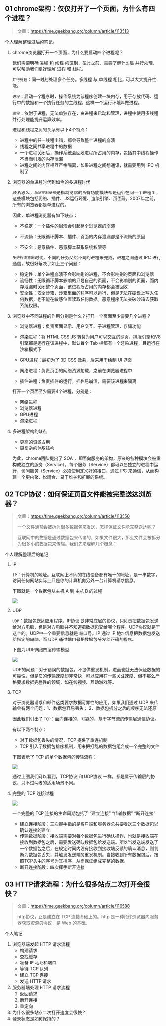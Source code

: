 ## 01 chrome架构：仅仅打开了一个页面，为什么有四个进程？



> 文章：https://time.geekbang.org/column/article/113513



个人理解整理过后的笔记。



1. chrome浏览器打开一个页面，为什么要启动四个进程呢？

   我们需要明确 进程 和 线程 的区别，在此之前，需要了解什么是 并行处理，可以帮助我们更好理解 进程 和 线程。

   `并行处理`：同一时刻处理多个任务。多线程 与 单线程 相比，可以大大提升性能。

   `进程`：启动一个程序时，操作系统为该程序创建一块内存，用于存放代码、运行中的数据和一个执行任务的主线程。这样一个运行环境叫做进程。

   `线程`：依附于进程，无法单独存在，由进程来启动和管理，进程中使用多线程并行处理能提升运算效率。

   进程和线程之间的关系有以下4个特点：

   * 进程中的任一线程出错，都会导致整个进程的崩溃
   * 线程之间共享进程中的数据
   * 一个进程关闭后，操作系统会回收进程所占用的内存，包括其中线程操作不当而引发的内存泄漏
   * 进程之间的内容相互严格隔离，如果进程之间想通讯，就需要用到 IPC 机制了



2. 浏览器的单进程时代到如今的多进程时代

   顾名思义，`单进程浏览器`是指浏览器的所有功能模块都是运行在同一个进程里。这些模块包括网络、插件、JS运行环境、渲染引擎、页面等。2007年之前，所有的浏览器都是单进程的。

   因此，单进程浏览器有如下缺点：

   * 不稳定：一个插件的崩溃会引起整个浏览器的崩溃

   * 不流畅：无限循环脚本、插件、页面的内存泄漏都是不流畅的原因

   * 不安全：恶意插件、恶意脚本获取系统权限等

     

   `多进程浏览器`时代，不同的任务交给不同的进程来完成，进程之间通过 IPC 进行通信，故很好解决了如上三个问题：

   * 稳定性：单个进程崩溃不会影响别的进程，不会影响别的页面和浏览器
   * 流畅性：无限循环脚本影响的只是自己的页面，不会影响别的页面，而内存泄漏时关闭整个页面，该进程所占用的内存都会被回收
   * 安全性：安全沙箱，沙箱里面的程序可以运行，但是无法在硬盘上写入任何数据，也不能在敏感位置读取任何数据。恶意程序无法突破沙箱去获取系统权限。



3. 浏览器中不同进程的作用分别是什么？打开一个页面至少需要几个进程？

   * 浏览器进程：负责页面显示、用户交互、子进程管理、存储功能

   * 渲染进程：将 HTML CSS JS 转换为用户可以交互的网页，排版引擎和V8引擎都是运行在该进程中，默认每个 Tab 栏都有一个渲染进程，且运行在沙箱模式下

   * GPU进程：最初为了 3D CSS 效果，后来用于绘制 UI 界面

   * 网络进程：负责页面的网络资源加载，之前在浏览器进程中

   * 插件进程：负责插件的运行，插件易崩溃，需要该进程来隔离

     

   打开一个页面至少需要4个进程，分别是：

   * 网络进程
   * 浏览器进程
   * GPU进程
   * 渲染进程



4. 多进程架构的缺点

   * 更高的资源占用
   * 更复杂的体系结构

   为此，chrome团队提出了 SOA ，即面向服务的架构，原来的各种模块会被重构成独立的服务（Service），每个服务（Service）都可以在独立的进程中运行，访问服务（Service）必须使用定义好的接口，通过 IPC 来通信，从而构建一个更内聚、松耦合、易于维护和扩展的系统。











## 02 TCP协议：如何保证页面文件能被完整送达浏览器？



> 文章：https://time.geekbang.org/column/article/113550
>
> 
>
> 一个文件通常会被拆为很多数据包来发送，怎样保证文件能完整送达呢？
>
> 互联网中的数据是通过数据包来传输的，如果文件很大，那么文件会被拆分为很多小的数据包来传输。我们先来理解几个概念：



个人理解整理后的笔记



1. IP

   `IP`：计算机的地址。互联网上不同的在线设备都有唯一的地址，是一串数字，访问任何网站实际上只是你的计算机向另外一台计算机请求信息。

   

   下图就是一个数据包从主机 A 到 主机 B 的过程

   ![](https://static001.geekbang.org/resource/image/00/4d/00d9bcad0bda1fdb43ead428e89ae74d.png?wh=1142*703)

   

2. UDP

   `UDP`：数据包送达应用程序。IP协议 是非常底层的协议，只负责把数据包发送给对方电脑，但是对方电脑并不知道把数据包交给哪个程序。UDP协议就是干这个的。UDP中一个重要信息就是 端口号。IP 通过 IP 地址信息把数据包发送给指定的电脑，而 UDP 通过端口号把数据包分发给正确的程序。

   

   下图为UDP网络四层传输模型

   ![](https://static001.geekbang.org/resource/image/3e/ea/3edb673a43f23d84253c52124ce447ea.png?wh=1142*814)

   

   UDP的问题：对于错误的数据包，不提供重发机制，进而也就无法保证数据的可靠性，但是它的传输速度却非常快，可以应用在一些关注速度、但不那么严格要求数据完整性的领域，如在线视频、互动游戏等。

   

3. TCP

   对于浏览器请求和邮件这类要求数据可靠性的应用，如果我们通过 UDP 来传输会有两个问题：1、数据包容易丢失； 2、数据包拆分之后的顺序无法还原

   因此我们引出了 `TCP`：面向连接的、可靠的，基于字节流的传输层通信协议。

   有以下两个特点：

   * 对于数据包丢失的情况，TCP 提供了重连机制
   * TCP 引入了数据包排序机制，用来把打乱的数据包组合成一个完整的文件

   下图表示了 TCP 的单个数据包的传输流程：

   

   ![](https://static001.geekbang.org/resource/image/94/32/943ac29f7d5b45a8861b0cde5da99032.png?wh=1142*798)

   通过上图我们可以看到，TCP协议 和 UDP协议 一样，都是属于传输层的协议，只不过两者的适用场景不同。

   

4. 完整的 TCP 连接过程

   ![](https://static001.geekbang.org/resource/image/44/44/440ee50de56edc27c6b3c992b3a25844.png?wh=1142*408)

   

   一个完整的 TCP 连接的生命周期包括了 “建立连接” “传输数据” “断开连接”

   * 建立连接阶段：三次握手指的是客户端和服务器总共要发送三个数据包以确认连接的建立
   * 传输数据阶段：接收端需要对每个数据包进行确认操作，也就是接收端在接收到数据包之后，需要发送确认数据包给发送端。所以当发送端发送了一个数据包之后，在规定时间内没有接收到接收端反馈的确认消息，则判断为数据包丢失，并触发发送端的重发机制。当接收到所有数据包后，按照TCP头中的序号为其排序，从而保证组成完整的数据。
   * 断开连接阶段：四次挥手断开连接









## 03 HTTP请求流程：为什么很多站点二次打开会很快？



> 文章：https://time.geekbang.org/column/article/116588
>
> http协议，正是建立在 TCP 连接基础上的。http 是一种允许浏览器向服务器获取资源的协议，是 Web 的基础。



个人笔记



1. 浏览器端发起 HTTP 请求流程
   * 构建请求
   * 查找缓存
   * 准备 IP 地址和端口
   * 等待 TCP 队列
   * 建立 TCP 连接
   * 发送 HTTP 请求
2. 服务器端处理 HTTP 请求流程
   1. 返回请求
   2. 断开连接
   3. 重定向
3. 为什么很多站点二次打开速度会很快？
4. 登录状态是如何保持的？